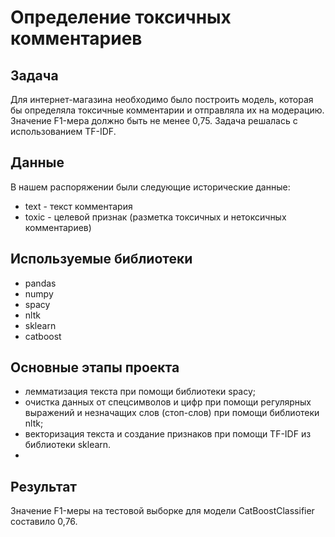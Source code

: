 # Определение токсичных комментариев

## Задача

Для интернет-магазина необходимо было построить модель, которая бы определяла токсичные комментарии и отправляла их на модерацию. Значение F1-мера должно быть не менее 0,75. Задача решалась с использованием TF-IDF.

## Данные

В нашем распоряжении были следующие исторические данные: 
- text - текст комментария
- toxic - целевой признак (разметка токсичных и нетоксичных комментариев)

## Используемые библиотеки
- pandas
- numpy
- spacy
- nltk
- sklearn
- catboost

## Основные этапы проекта
- лемматизация текста при помощи библиотеки spacy;
- очистка данных от спецсимволов и цифр при помощи регулярных выражений и незначащих слов (стоп-слов) при помощи библиотеки nltk;
- векторизация текста и создание признаков при помощи TF-IDF из библиотеки sklearn.
- 
## Результат
Значение F1-меры на тестовой выборке для модели CatBoostClassifier составило 0,76.
